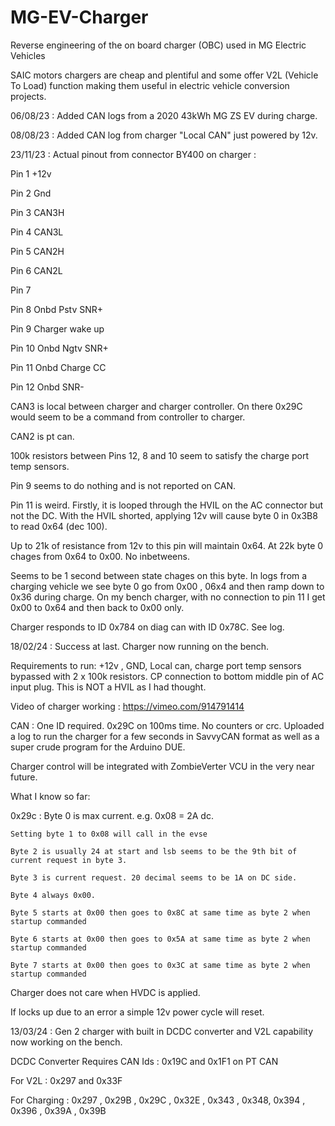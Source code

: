 # MG-EV-Charger
Reverse engineering of the on board charger (OBC) used in MG Electric Vehicles

SAIC motors chargers are cheap and plentiful and some offer V2L (Vehicle To Load) function making them useful in electric vehicle conversion projects.

06/08/23 : Added CAN logs from a 2020 43kWh MG ZS EV during charge.


08/08/23 : Added CAN log from charger "Local CAN" just powered by 12v.

23/11/23 : Actual pinout from connector BY400 on charger : 

Pin 1     +12v

Pin 2     Gnd

Pin 3    CAN3H

Pin 4    CAN3L

Pin 5    CAN2H

Pin 6    CAN2L

Pin 7

Pin 8   Onbd Pstv SNR+

Pin 9   Charger wake up

Pin 10  Onbd Ngtv SNR+

Pin 11 Onbd Charge CC

Pin 12 Onbd SNR-

CAN3 is local between charger and charger controller. On there 0x29C would seem to be a command from controller to charger.

CAN2 is pt can.

100k resistors between Pins 12, 8 and 10 seem to satisfy the charge port temp sensors.

Pin 9 seems to do nothing and is not reported on CAN.

Pin 11 is weird. Firstly, it is looped through the HVIL on the AC connector but not the DC. With the HVIL shorted, applying 12v will cause byte 0 in 0x3B8 to read 0x64 (dec 100).

Up to 21k of resistance from 12v to this pin will maintain 0x64. At 22k byte 0 chages from 0x64 to 0x00. No inbetweens.

Seems to be 1 second between state chages on this byte.
In logs from a charging vehicle we see byte 0 go from 0x00 , 06x4 and then ramp down to 0x36 during charge. On my bench charger, with no connection to pin 11 I get 0x00 to 0x64 and then back to 0x00 only.

Charger responds to ID 0x784 on diag can with ID 0x78C. See log.

18/02/24 : Success at last. Charger now running on the bench. 

Requirements to run: +12v , GND, Local can, charge port temp sensors bypassed with 2 x 100k resistors. CP connection to bottom middle pin of AC input plug. This is NOT a HVIL as I had thought.

Video of charger working : https://vimeo.com/914791414

CAN : One ID required. 0x29C on 100ms time. No counters or crc. Uploaded a log to run the charger for a few seconds in SavvyCAN format as well as a super crude program for the Arduino DUE.

Charger control will be integrated with ZombieVerter VCU in the very near future.

What I know so far:

0x29c : Byte 0 is max current. e.g. 0x08 = 2A dc.

    Setting byte 1 to 0x08 will call in the evse
    
    Byte 2 is usually 24 at start and lsb seems to be the 9th bit of current request in byte 3.
    
    Byte 3 is current request. 20 decimal seems to be 1A on DC side.
    
    Byte 4 always 0x00.
    
    Byte 5 starts at 0x00 then goes to 0x8C at same time as byte 2 when startup commanded
    
    Byte 6 starts at 0x00 then goes to 0x5A at same time as byte 2 when startup commanded
    
    Byte 7 starts at 0x00 then goes to 0x3C at same time as byte 2 when startup commanded
    
Charger does not care when HVDC is applied.

If locks up due to an error a simple 12v power cycle will reset.


13/03/24 : Gen 2 charger with built in DCDC converter and V2L capability now working on the bench.

DCDC Converter Requires CAN Ids : 0x19C and 0x1F1 on PT CAN

For V2L : 0x297 and 0x33F

For Charging : 0x297 , 0x29B , 0x29C , 0x32E , 0x343 , 0x348, 0x394 , 0x396 , 0x39A , 0x39B




